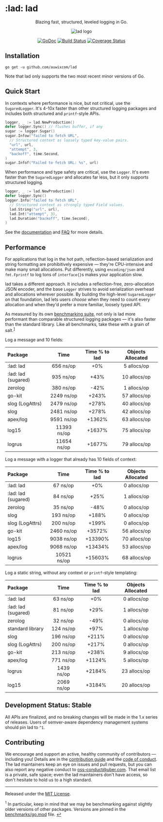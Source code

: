 # :lad: lad


<div align="center">

Blazing fast, structured, leveled logging in Go.

![lad logo](assets/logo.png)

[![GoDoc][doc-img]][doc] [![Build Status][ci-img]][ci] [![Coverage Status][cov-img]][cov]

</div>

## Installation

`go get -u github.com/auwixcom/lad`

Note that lad only supports the two most recent minor versions of Go.

## Quick Start

In contexts where performance is nice, but not critical, use the
`SugaredLogger`. It's 4-10x faster than other structured logging
packages and includes both structured and `printf`-style APIs.

```go
logger, _ := lad.NewProduction()
defer logger.Sync() // flushes buffer, if any
sugar := logger.Sugar()
sugar.Infow("failed to fetch URL",
  // Structured context as loosely typed key-value pairs.
  "url", url,
  "attempt", 3,
  "backoff", time.Second,
)
sugar.Infof("Failed to fetch URL: %s", url)
```

When performance and type safety are critical, use the `Logger`. It's even
faster than the `SugaredLogger` and allocates far less, but it only supports
structured logging.

```go
logger, _ := lad.NewProduction()
defer logger.Sync()
logger.Info("failed to fetch URL",
  // Structured context as strongly typed Field values.
  lad.String("url", url),
  lad.Int("attempt", 3),
  lad.Duration("backoff", time.Second),
)
```

See the [documentation][doc] and [FAQ](FAQ.md) for more details.

## Performance

For applications that log in the hot path, reflection-based serialization and
string formatting are prohibitively expensive &mdash; they're CPU-intensive
and make many small allocations. Put differently, using `encoding/json` and
`fmt.Fprintf` to log tons of `interface{}`s makes your application slow.

lad takes a different approach. It includes a reflection-free, zero-allocation
JSON encoder, and the base `Logger` strives to avoid serialization overhead
and allocations wherever possible. By building the high-level `SugaredLogger`
on that foundation, lad lets users *choose* when they need to count every
allocation and when they'd prefer a more familiar, loosely typed API.

As measured by its own [benchmarking suite][], not only is lad more performant
than comparable structured logging packages &mdash; it's also faster than the
standard library. Like all benchmarks, take these with a grain of salt.<sup
id="anchor-versions">[1](#footnote-versions)</sup>

Log a message and 10 fields:

| Package | Time | Time % to lad | Objects Allocated |
| :------ | :--: | :-----------: | :---------------: |
| :lad: lad | 656 ns/op | +0% | 5 allocs/op
| :lad: lad (sugared) | 935 ns/op | +43% | 10 allocs/op
| zerolog | 380 ns/op | -42% | 1 allocs/op
| go-kit | 2249 ns/op | +243% | 57 allocs/op
| slog (LogAttrs) | 2479 ns/op | +278% | 40 allocs/op
| slog | 2481 ns/op | +278% | 42 allocs/op
| apex/log | 9591 ns/op | +1362% | 63 allocs/op
| log15 | 11393 ns/op | +1637% | 75 allocs/op
| logrus | 11654 ns/op | +1677% | 79 allocs/op

Log a message with a logger that already has 10 fields of context:

| Package | Time | Time % to lad | Objects Allocated |
| :------ | :--: | :-----------: | :---------------: |
| :lad: lad | 67 ns/op | +0% | 0 allocs/op
| :lad: lad (sugared) | 84 ns/op | +25% | 1 allocs/op
| zerolog | 35 ns/op | -48% | 0 allocs/op
| slog | 193 ns/op | +188% | 0 allocs/op
| slog (LogAttrs) | 200 ns/op | +199% | 0 allocs/op
| go-kit | 2460 ns/op | +3572% | 56 allocs/op
| log15 | 9038 ns/op | +13390% | 70 allocs/op
| apex/log | 9068 ns/op | +13434% | 53 allocs/op
| logrus | 10521 ns/op | +15603% | 68 allocs/op

Log a static string, without any context or `printf`-style templating:

| Package | Time | Time % to lad | Objects Allocated |
| :------ | :--: | :-----------: | :---------------: |
| :lad: lad | 63 ns/op | +0% | 0 allocs/op
| :lad: lad (sugared) | 81 ns/op | +29% | 1 allocs/op
| zerolog | 32 ns/op | -49% | 0 allocs/op
| standard library | 124 ns/op | +97% | 1 allocs/op
| slog | 196 ns/op | +211% | 0 allocs/op
| slog (LogAttrs) | 200 ns/op | +217% | 0 allocs/op
| go-kit | 213 ns/op | +238% | 9 allocs/op
| apex/log | 771 ns/op | +1124% | 5 allocs/op
| logrus | 1439 ns/op | +2184% | 23 allocs/op
| log15 | 2069 ns/op | +3184% | 20 allocs/op

## Development Status: Stable

All APIs are finalized, and no breaking changes will be made in the 1.x series
of releases. Users of semver-aware dependency management systems should pin
lad to `^1`.

## Contributing

We encourage and support an active, healthy community of contributors &mdash;
including you! Details are in the [contribution guide](CONTRIBUTING.md) and
the [code of conduct](CODE_OF_CONDUCT.md). The lad maintainers keep an eye on
issues and pull requests, but you can also report any negative conduct to
oss-conduct@uber.com. That email list is a private, safe space; even the lad
maintainers don't have access, so don't hesitate to hold us to a high
standard.

<hr>

Released under the [MIT License](LICENSE).

<sup id="footnote-versions">1</sup> In particular, keep in mind that we may be
benchmarking against slightly older versions of other packages. Versions are
pinned in the [benchmarks/go.mod][] file. [↩](#anchor-versions)

[doc-img]: https://pkg.go.dev/badge/github.com/auwixcom/lad
[doc]: https://pkg.go.dev/github.com/auwixcom/lad
[ci-img]: https://github.com/uber-go/lad/actions/workflows/go.yml/badge.svg
[ci]: https://github.com/uber-go/lad/actions/workflows/go.yml
[cov-img]: https://codecov.io/gh/uber-go/lad/branch/master/graph/badge.svg
[cov]: https://codecov.io/gh/uber-go/lad
[benchmarking suite]: https://github.com/uber-go/lad/tree/master/benchmarks
[benchmarks/go.mod]: https://github.com/uber-go/lad/blob/master/benchmarks/go.mod

